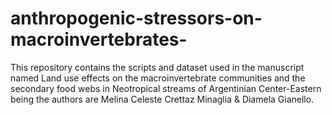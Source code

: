 # anthropogenic-stressors-on-macroinvertebrates-
This repository contains the scripts and dataset used in the manuscript named Land use effects on the macroinvertebrate communities and the secondary food webs in Neotropical streams of Argentinian Center-Eastern being the authors are Melina Celeste Crettaz Minaglia & Diamela Gianello.

